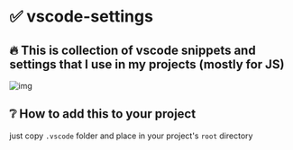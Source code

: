 # ✅ vscode-settings

## 🔥 This is collection of vscode snippets and settings that I use in my projects (mostly for JS)

![img](https://i.imgur.com/KiNG3AF.png)

## ❔ How to add this to your project

just copy `.vscode` folder and place in your project's `root` directory
